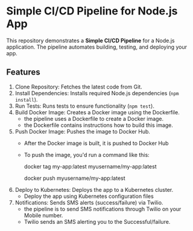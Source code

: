 # Simple CI/CD Pipeline for Node.js App

This repository demonstrates a **Simple CI/CD Pipeline** for a Node.js application. The pipeline automates building, testing, and deploying your app.

## Features

1. Clone Repository: Fetches the latest code from Git.
2. Install Dependencies: Installs required Node.js dependencies (`npm install`).
3. Run Tests: Runs tests to ensure functionality (`npm test`).
4. Build Docker Image: Creates a Docker image using the Dockerfile.
   - the pipeline uses a Dockerfile to create a Docker image.
   -  the Dockerfile contains instructions how to build this image.
5. Push Docker Image: Pushes the image to Docker Hub.
   - After the Docker image is built, it is pushed to Docker Hub
   - To push the image, you'd run a command like this:
     
       docker tag my-app:latest myusername/my-app:latest
     
       docker push myusername/my-app:latest
6. Deploy to Kubernetes: Deploys the app to a Kubernetes cluster.
   -  Deploy the app using Kubernetes configuration files
7. Notifications: Sends SMS alerts (success/failure) via Twilio.
   - the pipeline is to send  SMS notifications  through Twilio on your Mobile number.
   - Twilio sends an SMS alerting you to the Successful/failure.
